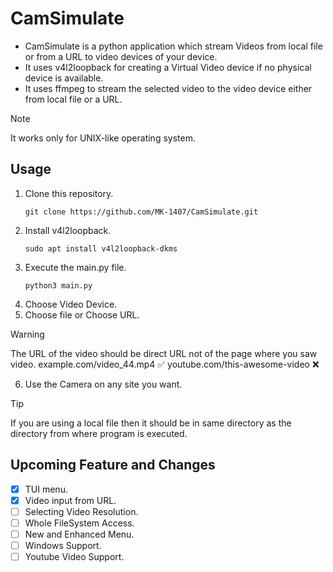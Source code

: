 # CamSimulate
- CamSimulate is a python application which stream Videos from local file or from a URL to video devices of your device.
- It uses v4l2loopback for creating a Virtual Video device if no physical device is available.
- It uses ffmpeg to stream the selected video to the video device either from local file or a URL.

> [!NOTE]
> It works only for UNIX-like operating system.
## Usage
1. Clone this repository.
   ```
   git clone https://github.com/MK-1407/CamSimulate.git
   ```
2. Install v4l2loopback.
   ```
   sudo apt install v4l2loopback-dkms
   ```
3. Execute the main.py file.
   ```
   python3 main.py
   ```
4. Choose Video Device.
5. Choose file or Choose URL.
> [!WARNING]
> The URL of the video should be direct URL not of the page where you saw video. example.com/video_44.mp4 ✅️  youtube.com/this-awesome-video ❌️
6. Use the Camera on any site you want.
> [!TIP]
> If you are using a local file then it should be in same directory as the directory from where program is executed.
## Upcoming Feature and Changes
- [x] TUI menu.
- [x] Video input from URL.
- [ ] Selecting Video Resolution.
- [ ] Whole FileSystem Access.
- [ ] New and Enhanced Menu.
- [ ] Windows Support.
- [ ] Youtube Video Support.
